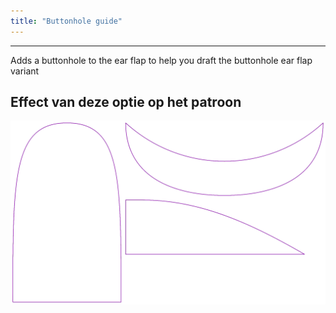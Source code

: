 ```yaml
---
title: "Buttonhole guide"
---
```


***

Adds a buttonhole to the ear flap to help you draft the buttonhole ear flap variant

## Effect van deze optie op het patroon

![Deze afbeelding toont het effect van deze optie door meerdere varianten die een andere waarde hebben voor deze optie te vervangen](holmes_buttonhole_sample.svg "Effect van deze optie op het patroon")
